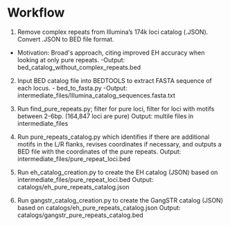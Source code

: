 # Workflow

1) Remove complex repeats from Illumina’s 174k loci catalog (.JSON). Convert .JSON to BED file format. 
- Motivation: Broad's approach, citing improved EH accuracy when looking at only pure repeats. 
-Output: bed_catalog_without_complex_repeats.bed


2) Input BED catalog file into BEDTOOLS to extract FASTA sequence of each locus. - bed_to_fasta.py
-Output: intermediate_files/Illumina_catalog_sequences.fasta.txt

3) Run find_pure_repeats.py; filter for pure loci, filter for loci with motifs between 2-6bp. (164,847 loci are pure)
Output: multile files in intermediate_files

4) Run pure_repeats_catalog.py which identifies if there are additional motifs in the L/R flanks, revises coordinates if necessary, and outputs a BED file with the coordinates of the pure repeats. 
Output: intermediate_files/pure_repeat_loci.bed

5) Run eh_catalog_creation.py to create the EH catalog (JSON) based on intermediate_files/pure_repeat_loci.bed
Output: catalogs/eh_pure_repeats_catalog.json

6) Run gangstr_catalog_creation.py to create the GangSTR catalog (JSON) based on catalogs/eh_pure_repeats_catalog.json
Output: catalogs/gangstr_pure_repeats_catalog.bed

